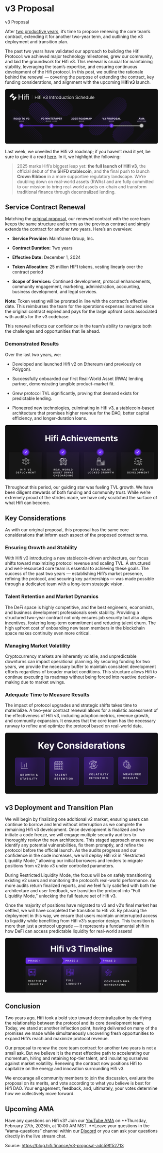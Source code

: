 
# v3 Proposal

v3 Proposal

After [two productive years](https://medium.com/@HifiFinance/two-years-of-hifi-dao-b1aa8242af05), it’s time to propose renewing the core team’s contract, extending it for another two-year term, and outlining the v3 deployment and transition plan.

The past two years have validated our approach to building the Hifi Protocol: we achieved major technology milestones, grew our community, and laid the groundwork for Hifi v3. This renewal is crucial for maintaining stability, leveraging the team’s expertise, and ensuring continuous development of the Hifi protocol. In this post, we outline the rationale behind the renewal — covering the purpose of extending the contract, key funding considerations, and alignment with the upcoming **Hifi v3** launch.

![](../images/2025-02-21_v3-proposal/1*ZBUJzcEdmmjUI5kaGj7dJA.png)

Last week, we unveiled the Hifi v3 roadmap; if you haven’t read it yet, be sure to give it a read [here](https://blog.hifi.finance/2025-roadmap-77a513bdcdd9). In it, we highlight the following:
> 2025 marks Hifi’s biggest leap yet: **the full launch of Hifi v3**, the official debut of the **$HFD stablecoin**, and the final push to launch **Crown Ribbon** in a more supportive regulatory landscape. We’re doubling down on real-world assets (RWAs) and are fully committed to our mission to bring real-world assets on-chain and transform traditional finance through decentralized lending.

## **Service Contract Renewal**

Matching the [original proposal](https://snapshot.box/#/s:hifi-finance.eth/proposal/0x94b8dd5dc839ea0528c993f3be0eba9a26f2d9a91fa885ea19596a90ad3425f0), our renewed contract with the core team keeps the same structure and terms as the previous contract and simply extends the contract for another two years. Here’s an overview:

* **Service Provider:** Mainframe Group, Inc.

* **Contract Duration:** Two years

* **Effective Date:** December 1, 2024

* **Token Allocation:** 25 million HIFI tokens, vesting linearly over the contract period

* **Scope of Services:** Continued development, protocol enhancements, community engagement, marketing, administration, accounting, business development, and legal services.

**Note:** Token vesting will be prorated in line with the contract’s effective date. This reimburses the team for the operations expenses incurred since the original contract expired and pays for the large upfront costs associated with audits for the v3 codebase.

This renewal reflects our confidence in the team’s ability to navigate both the challenges and opportunities that lie ahead.

### **Demonstrated Results**

Over the last two years, we:

* Developed and launched Hifi v2 on Ethereum (and previously on Polygon).

* Successfully onboarded our first Real-World Asset (RWA) lending partner, demonstrating tangible product–market fit.

* Grew protocol TVL significantly, proving that demand exists for predictable lending.

* Pioneered new technologies, culminating in Hifi v3, a stablecoin-based architecture that promises higher revenue for the DAO, better capital efficiency, and longer-duration loans.

![](../images/2025-02-21_v3-proposal/1*tFRy3Mq9A0wh-ICEUDE8Zg.png)

Throughout this period, our guiding star was fueling TVL growth. We have been diligent stewards of both funding and community trust. While we’re extremely proud of the strides made, we have only scratched the surface of what Hifi can become.

## **Key Considerations**

As with our original proposal, this proposal has the same core considerations that inform each aspect of the proposed contract terms.

### Ensuring Growth and Stability

With Hifi v3 introducing a new stablecoin-driven architecture, our focus shifts toward maximizing protocol revenue and scaling TVL. A structured and well-resourced core team is essential to achieving these goals. The success of the past two years — establishing Hifi’s market presence, refining the protocol, and securing key partnerships — was made possible through a dedicated team with a long-term strategic vision.

### Talent Retention and Market Dynamics

The DeFi space is highly competitive, and the best engineers, economists, and business development professionals seek stability. Providing a structured two-year contract not only ensures job security but also aligns incentives, fostering long-term commitment and reducing talent churn. The high upfront cost of onboarding new team members in the blockchain space makes continuity even more critical.

### Managing Market Volatility

Cryptocurrency markets are inherently volatile, and unpredictable downturns can impact operational planning. By securing funding for two years, we provide the necessary buffer to maintain consistent development efforts regardless of broader market conditions. This structure allows Hifi to continue executing its roadmap without being forced into reactive decision-making due to market swings.

### Adequate Time to Measure Results

The impact of protocol upgrades and strategic shifts takes time to materialize. A two-year contract renewal allows for a realistic assessment of the effectiveness of Hifi v3, including adoption metrics, revenue growth, and community expansion. It ensures that the core team has the necessary runway to refine and optimize the protocol based on real-world data.

![](../images/2025-02-21_v3-proposal/1*ChQ94YNdoj4bbn13E7Werg.png)

## v3 Deployment and Transition Plan

We will begin by finalizing one additional v2 market, ensuring users can continue to borrow and lend without interruption as we complete the remaining Hifi v3 development. Once development is finalized and we initiate a code freeze, we will engage multiple security auditors to thoroughly review the new architecture. This staged approach ensures we identify any potential vulnerabilities, fix them promptly, and refine the protocol before the official launch. As the audits progress and our confidence in the code increases, we will deploy Hifi v3 in “Restricted Liquidity Mode,” allowing our initial borrowers and lenders to migrate positions from v2 into v3 under controlled parameters.

During Restricted Liquidity Mode, the focus will be on safely transitioning existing v2 users and monitoring the protocol’s real-world performance. As more audits return finalized reports, and we feel fully satisfied with both the architecture and user feedback, we transition the protocol into “Full Liquidity Mode,” unlocking the full feature set of Hifi v3.

Once the majority of positions have migrated to v3 and v2’s final market has settled, we will have completed the transition to Hifi v3. By phasing the deployment in this way, we ensure that users maintain uninterrupted access to liquidity while benefiting from Hifi v3’s superior design. This transition is more than just a protocol upgrade — it represents a fundamental shift in how DeFi can access predictable liquidity for real-world assets!

![](../images/2025-02-21_v3-proposal/1*1E1oSGzgC7E3Wmlpji68Lg.png)

## Conclusion

Two years ago, Hifi took a bold step toward decentralization by clarifying the relationship between the protocol and its core development team. Today, we stand at another inflection point, having delivered on many of the promises we made while simultaneously uncovering fresh opportunities to expand Hifi’s reach and maximize protocol revenue.

Our proposal to renew the core team contract for another two years is not a small ask. But we believe it is the most effective path to accelerating our momentum, hiring and retaining top-tier talent, and insulating ourselves against market volatility. Renewing the contract now positions Hifi to capitalize on the energy and innovation surrounding Hifi v3.

We encourage all community members to join the discussion, evaluate the proposal on its merits, and vote according to what you believe is best for Hifi DAO. Your engagement, feedback, and, ultimately, your votes determine how we collectively move forward.

## Upcoming AMA

Have any questions on Hifi v3? Join our [YouTube AMA](https://www.youtube.com/watch?v=_2fNe-vCVPw) on **Thursday, February 27th, 2025th, at 10:00 AM MST. **Leave your questions in the “#ama-questions” channel within our [Discord](https://discord.com/invite/uGxaCppKSH) or you can ask your questions directly in the live stream chat.


Source: https://blog.hifi.finance/v3-proposal-adc59ff52713
